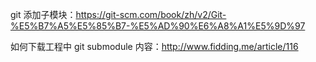 git 添加子模块：https://git-scm.com/book/zh/v2/Git-%E5%B7%A5%E5%85%B7-%E5%AD%90%E6%A8%A1%E5%9D%97


如何下载工程中 git submodule 内容：http://www.fidding.me/article/116

